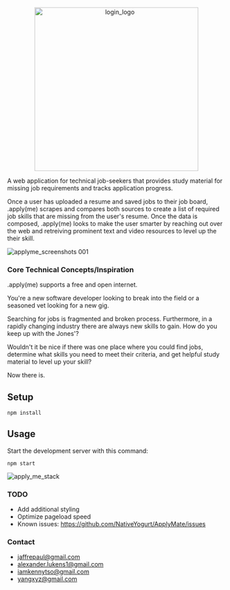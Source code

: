 ###

<p align="center"> 
<img width="378" alt="login_logo" src="https://user-images.githubusercontent.com/6298501/32675916-9a38f66a-c626-11e7-92a2-6dbda21fcc47.png">
</p>

A web application for technical job-seekers that provides study material for missing job requirements and tracks application progress. 

Once a user has uploaded a resume and saved jobs to their job board, .apply(me) scrapes and compares both sources to create a list of required job skills that are missing from the user's resume. Once the data is composed, .apply(me) looks to make the user smarter by reaching out over the web and retreiving prominent text and video resources to level up the their skill.

![applyme_screenshots 001](https://user-images.githubusercontent.com/6298501/32743548-b81dfd28-c87a-11e7-9b80-8f1193bcf732.jpeg)

### Core Technical Concepts/Inspiration

.apply(me) supports a free and open internet. 

You're a new software developer looking to break into the field or a seasoned vet looking for a new gig. 

Searching for jobs is fragmented and broken process. Furthermore, in a rapidly changing industry there are always new skills to gain. How do you keep up with the Jones'?

Wouldn't it be nice if there was one place where you could find jobs, determine what skills you need to meet their criteria, and get helpful study material to level up your skill? 

Now there is. 

Setup
---

```
npm install
```

Usage
---

Start the development server with this command:

```
npm start
```

![apply_me_stack](https://user-images.githubusercontent.com/6298501/32679207-88c8c7ea-c633-11e7-8419-3346807be449.png)

### TODO
- Add additional styling
- Optimize pageload speed
- Known issues: https://github.com/NativeYogurt/ApplyMate/issues

### Contact
- jaffrepaul@gmail.com
- alexander.lukens1@gmail.com
- iamkennytso@gmail.com
- yangxyz@gmail.com
